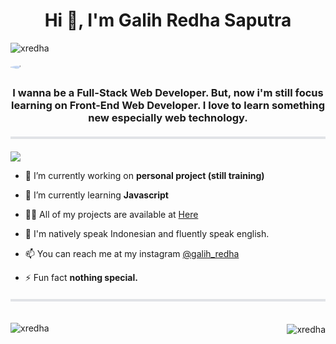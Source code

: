 <h1 align="center">Hi 👋, I'm Galih Redha Saputra</h1>

<p align="left"> <img src="https://komarev.com/ghpvc/?username=xredha&label=Profile%20views&color=50b883&style=flat" alt="xredha" /> </p>

<img src="https://i.imgur.com/jIg1U0J.jpg" style="
max-height: 150px; 
border-radius:50%;
display: block;
margin-left: auto;
margin-right: auto;
"/>

<h3 align="center">I wanna be a Full-Stack Web Developer. But, now i'm still focus learning on Front-End Web Developer. I love to learn something new especially web technology.</h3>

<div style="border:2px solid #e1e3e7; margin: 20px 0;"></div>

<img src="https://img.shields.io/badge/JavaScript-F7DF1E?style=for-the-badge&logo=javascript&logoColor=black" />

- 🔭 I’m currently working on **personal project (still training)**

- 🌱 I’m currently learning **Javascript**

- 👨‍💻 All of my projects are available at [Here](https://github.com/xredha?tab=repositories)

- 💬 I'm natively speak Indonesian and fluently speak english.

- 📫 You can reach me at my instagram <a href="https://www.instagram.com/galih_redha" target="blank">@galih_redha</a>

- ⚡ Fun fact **nothing special.**

<div style="border:2px solid #e1e3e7; margin: 20px 0;"></div>

<div style="display:flex; justify-content: space-between;">
  <p><img align="left" src="https://github-readme-stats.vercel.app/api/top-langs?username=xredha&show_icons=true&title_color=50b883&locale=en" alt="xredha" /></p>

  <p>&nbsp;<img align="center" src="https://github-readme-stats.vercel.app/api?username=xredha&show_icons=true&title_color=50b883&locale=en" alt="xredha" /></p>
</div>
